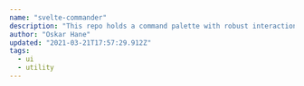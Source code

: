 ```yaml
---
name: "svelte-commander"
description: "This repo holds a command palette with robust interactions and predictable behavior backed by a finite state machine. A command palette (or command bar) is a user interface that receives user input and presents the user with a list of matching commands and executes the command the user chooses."
author: "Oskar Hane"
updated: "2021-03-21T17:57:29.912Z"
tags: 
  - ui
  - utility
---
```

